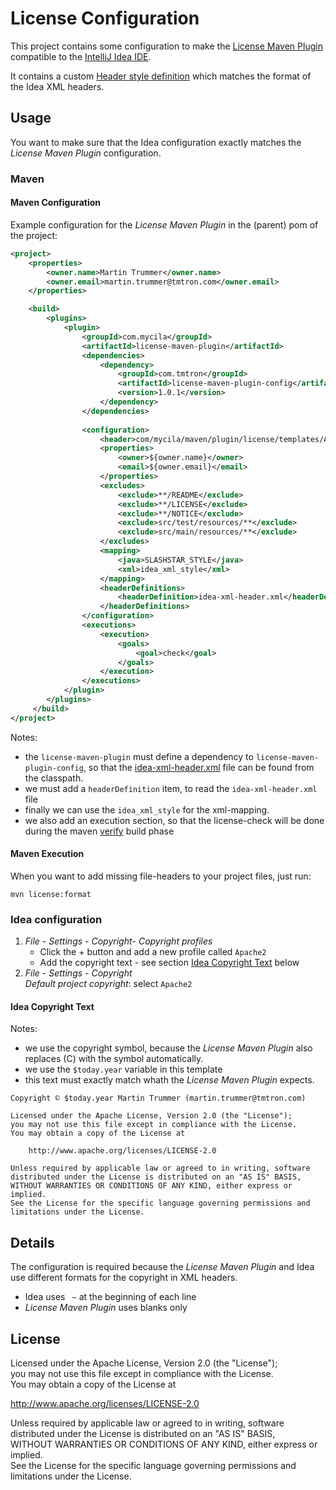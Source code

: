 # License Configuration

This project contains some configuration to make the [License Maven Plugin](http://code.mycila.com/license-maven-plugin/) compatible to the [IntelliJ Idea IDE](https://www.jetbrains.com/idea/).

It contains a custom [Header style definition](http://code.mycila.com/license-maven-plugin/#changing-header-style-definitions) which matches the format of the Idea XML headers. 
 
## Usage

You want to make sure that the Idea configuration exactly matches the _License Maven Plugin_ configuration. 

### Maven

#### Maven Configuration
Example configuration for the _License Maven Plugin_ in the (parent) pom of the project: 

```xml
<project>
    <properties>
        <owner.name>Martin Trummer</owner.name>
        <owner.email>martin.trummer@tmtron.com</owner.email>
    </properties>

    <build>
        <plugins>
            <plugin>
                <groupId>com.mycila</groupId>
                <artifactId>license-maven-plugin</artifactId>
                <dependencies>
                    <dependency>
                        <groupId>com.tmtron</groupId>
                        <artifactId>license-maven-plugin-config</artifactId>
                        <version>1.0.1</version>
                    </dependency>
                </dependencies>
    
                <configuration>
                    <header>com/mycila/maven/plugin/license/templates/APACHE-2.txt</header>
                    <properties>
                        <owner>${owner.name}</owner>
                        <email>${owner.email}</email>
                    </properties>
                    <excludes>
                        <exclude>**/README</exclude>
                        <exclude>**/LICENSE</exclude>
                        <exclude>**/NOTICE</exclude>
                        <exclude>src/test/resources/**</exclude>
                        <exclude>src/main/resources/**</exclude>
                    </excludes>
                    <mapping>
                        <java>SLASHSTAR_STYLE</java>
                        <xml>idea_xml_style</xml>
                    </mapping>
                    <headerDefinitions>
                        <headerDefinition>idea-xml-header.xml</headerDefinition>
                    </headerDefinitions>
                </configuration>
                <executions>
                    <execution>
                        <goals>
                            <goal>check</goal>
                        </goals>
                    </execution>
                </executions>
            </plugin>
        </plugins>
     </build>
</project>     
```

Notes:
 * the `license-maven-plugin` must define a dependency to `license-maven-plugin-config`, so that the [idea-xml-header.xml](src/main/resources/idea-xml-header.xml) file can be found from the classpath.
 * we must add a `headerDefinition` item, to read the `idea-xml-header.xml` file
 * finally we can use the `idea_xml_style` for the xml-mapping.
 * we also add an execution section, so that the license-check will be done during the maven [verify](https://maven.apache.org/guides/introduction/introduction-to-the-lifecycle.html) build phase  

#### Maven Execution
When you want to add missing file-headers to your project files, just run:

    mvn license:format
 
### Idea configuration
1. _File_ - _Settings_ - _Copyright_- _Copyright profiles_
   * Click the + button and add a new profile called `Apache2`
   * Add the copyright text - see section [Idea Copyright Text](#idea-copyright-text) below        
1. _File_ - _Settings_ - _Copyright_  
   _Default project copyright_: select `Apache2`  
    
#### Idea Copyright Text
Notes:
 * we use the copyright symbol, because the _License Maven Plugin_ also replaces (C) with the symbol automatically.
 * we use the `$today.year` variable in this template
 * this text must exactly match whath the _License Maven Plugin_ expects. 

```
Copyright © $today.year Martin Trummer (martin.trummer@tmtron.com)

Licensed under the Apache License, Version 2.0 (the "License");
you may not use this file except in compliance with the License.
You may obtain a copy of the License at

    http://www.apache.org/licenses/LICENSE-2.0

Unless required by applicable law or agreed to in writing, software
distributed under the License is distributed on an "AS IS" BASIS,
WITHOUT WARRANTIES OR CONDITIONS OF ANY KIND, either express or implied.
See the License for the specific language governing permissions and
limitations under the License.
```

## Details

The configuration is required because the _License Maven Plugin_ and Idea use different formats for the copyright in XML headers.
* Idea uses `  ~ ` at the beginning of each line
* _License Maven Plugin_ uses blanks only

## License

Licensed under the Apache License, Version 2.0 (the "License");  
you may not use this file except in compliance with the License.  
You may obtain a copy of the License at

http://www.apache.org/licenses/LICENSE-2.0

Unless required by applicable law or agreed to in writing, software  
distributed under the License is distributed on an "AS IS" BASIS,  
WITHOUT WARRANTIES OR CONDITIONS OF ANY KIND, either express or implied.  
See the License for the specific language governing permissions and  
limitations under the License.
